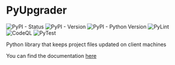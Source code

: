 # PyUpgrader

![PyPI - Status](https://img.shields.io/pypi/status/pyupgrader)
![PyPI - Version](https://img.shields.io/pypi/v/pyupgrader)
![PyPI - Python Version](https://img.shields.io/pypi/pyversions/pyupgrader)
![PyLint](https://github.com/Trogiken/PyUpgrader/actions/workflows/pylint.yml/badge.svg?branch=master)
![CodeQL](https://github.com/Trogiken/PyUpgrader/actions/workflows/codeql.yml/badge.svg)
![PyTest](https://github.com/Trogiken/PyUpgrader/actions/workflows/python-package.yml/badge.svg?branch=master)

Python library that keeps project files updated on client machines

You can find the documentation [here](https://github.com/Trogiken/PyUpgrader/wiki/)
